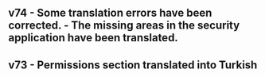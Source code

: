 ## v74                                                            - Some translation errors have been corrected.                                    - The missing areas in the security application have been translated.
## v73                                  - Permissions section translated into Turkish
